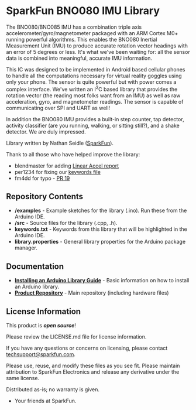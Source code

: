 SparkFun BNO080 IMU Library
===========================================================


The BNO080/BNO085 IMU has a combination triple axis accelerometer/gyro/magnetometer packaged with an ARM Cortex M0+ running powerful algorithms. This enables the BNO080 Inertial Measurement Unit (IMU) to produce accurate rotation vector headings with an error of 5 degrees or less. It's what we've been waiting for: all the sensor data is combined into meaningful, accurate IMU information.

This IC was designed to be implemented in Android based cellular phones to handle all the computations necessary for virtual reality goggles using only your phone. The sensor is quite powerful but with power comes a complex interface. We've written an I<sup>2</sup>C based library that provides the rotation vector (the reading most folks want from an IMU) as well as raw acceleration, gyro, and magnetometer readings. The sensor is capable of communicating over SPI and UART as well!

In addition the BNO080 IMU provides a built-in step counter, tap detector, activity classifier (are you running, walking, or sitting still?), and a shake detector. We are duly impressed.

Library written by Nathan Seidle ([SparkFun](http://www.sparkfun.com)).

Thank to all those who have helped improve the library:

* blendmaster for adding [Linear Accel report](https://github.com/sparkfun/SparkFun_BNO080_Arduino_Library/pull/4)
* per1234 for fixing our [keywords file](https://github.com/sparkfun/SparkFun_BNO080_Arduino_Library/pull/12)
* fm4dd for typo - [PR 19](https://github.com/sparkfun/SparkFun_BNO080_Arduino_Library/pull/19)

Repository Contents
-------------------

* **/examples** - Example sketches for the library (.ino). Run these from the Arduino IDE. 
* **/src** - Source files for the library (.cpp, .h).
* **keywords.txt** - Keywords from this library that will be highlighted in the Arduino IDE. 
* **library.properties** - General library properties for the Arduino package manager. 

Documentation
--------------

* **[Installing an Arduino Library Guide](https://learn.sparkfun.com/tutorials/installing-an-arduino-library)** - Basic information on how to install an Arduino library.
* **[Product Repository](https://github.com/sparkfun/Qwiic_IMU_BNO080)** - Main repository (including hardware files)

License Information
-------------------

This product is _**open source**_! 

Please review the LICENSE.md file for license information. 

If you have any questions or concerns on licensing, please contact techsupport@sparkfun.com.

Please use, reuse, and modify these files as you see fit. Please maintain attribution to SparkFun Electronics and release any derivative under the same license.

Distributed as-is; no warranty is given.

- Your friends at SparkFun.
